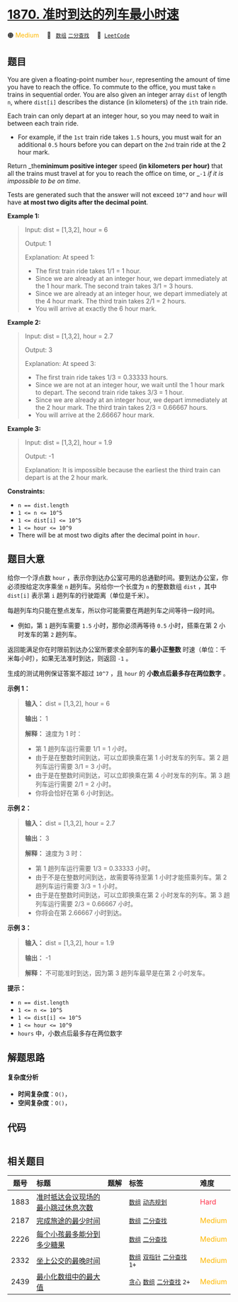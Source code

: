 # [1870. 准时到达的列车最小时速](https://leetcode.com/problems/minimum-speed-to-arrive-on-time)

🟠 <font color=#ffb800>Medium</font>&emsp; 🔖&ensp; [`数组`](/leetcode/outline/tag/array.md) [`二分查找`](/leetcode/outline/tag/binary-search.md)&emsp; 🔗&ensp;[`LeetCode`](https://leetcode.com/problems/minimum-speed-to-arrive-on-time)

## 题目

You are given a floating-point number `hour`, representing the amount of time
you have to reach the office. To commute to the office, you must take `n`
trains in sequential order. You are also given an integer array `dist` of
length `n`, where `dist[i]` describes the distance (in kilometers) of the
`ith` train ride.

Each train can only depart at an integer hour, so you may need to wait in
between each train ride.

  * For example, if the `1st` train ride takes `1.5` hours, you must wait for an additional `0.5` hours before you can depart on the `2nd` train ride at the 2 hour mark.

Return _the**minimum positive integer** speed **(in kilometers per hour)**
that all the trains must travel at for you to reach the office on time, or
_`-1` _if it is impossible to be on time_.

Tests are generated such that the answer will not exceed `10^7` and `hour` will
have **at most two digits after the decimal point**.



**Example 1:**

> Input: dist = [1,3,2], hour = 6
> 
> Output: 1
> 
> Explanation: At speed 1:
> - The first train ride takes 1/1 = 1 hour.
> - Since we are already at an integer hour, we depart immediately at the 1 hour mark. The second train takes 3/1 = 3 hours.
> - Since we are already at an integer hour, we depart immediately at the 4 hour mark. The third train takes 2/1 = 2 hours.
> - You will arrive at exactly the 6 hour mark.

**Example 2:**

> Input: dist = [1,3,2], hour = 2.7
> 
> Output: 3
> 
> Explanation: At speed 3:
> - The first train ride takes 1/3 = 0.33333 hours.
> - Since we are not at an integer hour, we wait until the 1 hour mark to depart. The second train ride takes 3/3 = 1 hour.
> - Since we are already at an integer hour, we depart immediately at the 2 hour mark. The third train takes 2/3 = 0.66667 hours.
> - You will arrive at the 2.66667 hour mark.

**Example 3:**

> Input: dist = [1,3,2], hour = 1.9
> 
> Output: -1
> 
> Explanation: It is impossible because the earliest the third train can depart is at the 2 hour mark.

**Constraints:**

  * `n == dist.length`
  * `1 <= n <= 10^5`
  * `1 <= dist[i] <= 10^5`
  * `1 <= hour <= 10^9`
  * There will be at most two digits after the decimal point in `hour`.


## 题目大意

给你一个浮点数 `hour` ，表示你到达办公室可用的总通勤时间。要到达办公室，你必须按给定次序乘坐 `n` 趟列车。另给你一个长度为 `n` 的整数数组
`dist` ，其中 `dist[i]` 表示第 `i` 趟列车的行驶距离（单位是千米）。

每趟列车均只能在整点发车，所以你可能需要在两趟列车之间等待一段时间。

  * 例如，第 `1` 趟列车需要 `1.5` 小时，那你必须再等待 `0.5` 小时，搭乘在第 2 小时发车的第 `2` 趟列车。

返回能满足你在时限前到达办公室所要求全部列车的**最小正整数** 时速（单位：千米每小时），如果无法准时到达，则返回 `-1` 。

生成的测试用例保证答案不超过 `10^7` ，且 `hour` 的 **小数点后最多存在两位数字** 。



**示例 1：**

> 
> 
> 
> 
> 
> **输入：** dist = [1,3,2], hour = 6
> 
> **输出：** 1
> 
> **解释：** 速度为 1 时：
> - 第 1 趟列车运行需要 1/1 = 1 小时。
> - 由于是在整数时间到达，可以立即换乘在第 1 小时发车的列车。第 2 趟列车运行需要 3/1 = 3 小时。
> - 由于是在整数时间到达，可以立即换乘在第 4 小时发车的列车。第 3 趟列车运行需要 2/1 = 2 小时。
> - 你将会恰好在第 6 小时到达。
> 
> 

**示例 2：**

> 
> 
> 
> 
> 
> **输入：** dist = [1,3,2], hour = 2.7
> 
> **输出：** 3
> 
> **解释：** 速度为 3 时：
> - 第 1 趟列车运行需要 1/3 = 0.33333 小时。
> - 由于不是在整数时间到达，故需要等待至第 1 小时才能搭乘列车。第 2 趟列车运行需要 3/3 = 1 小时。
> - 由于是在整数时间到达，可以立即换乘在第 2 小时发车的列车。第 3 趟列车运行需要 2/3 = 0.66667 小时。
> - 你将会在第 2.66667 小时到达。

**示例 3：**

> 
> 
> 
> 
> 
> **输入：** dist = [1,3,2], hour = 1.9
> 
> **输出：** -1
> 
> **解释：** 不可能准时到达，因为第 3 趟列车最早是在第 2 小时发车。



**提示：**

  * `n == dist.length`
  * `1 <= n <= 10^5`
  * `1 <= dist[i] <= 10^5`
  * `1 <= hour <= 10^9`
  * `hours` 中，小数点后最多存在两位数字


## 解题思路

#### 复杂度分析

- **时间复杂度**：`O()`，
- **空间复杂度**：`O()`，

## 代码

```javascript

```

## 相关题目

<!-- prettier-ignore -->
| 题号 | 标题 | 题解 | 标签 | 难度 |
| :------: | :------ | :------: | :------ | :------ |
| 1883 | [准时抵达会议现场的最小跳过休息次数](https://leetcode.com/problems/minimum-skips-to-arrive-at-meeting-on-time) |  |  [`数组`](/leetcode/outline/tag/array.md) [`动态规划`](/leetcode/outline/tag/dynamic-programming.md) | <font color=#ff334b>Hard</font> |
| 2187 | [完成旅途的最少时间](https://leetcode.com/problems/minimum-time-to-complete-trips) |  |  [`数组`](/leetcode/outline/tag/array.md) [`二分查找`](/leetcode/outline/tag/binary-search.md) | <font color=#ffb800>Medium</font> |
| 2226 | [每个小孩最多能分到多少糖果](https://leetcode.com/problems/maximum-candies-allocated-to-k-children) |  |  [`数组`](/leetcode/outline/tag/array.md) [`二分查找`](/leetcode/outline/tag/binary-search.md) | <font color=#ffb800>Medium</font> |
| 2332 | [坐上公交的最晚时间](https://leetcode.com/problems/the-latest-time-to-catch-a-bus) |  |  [`数组`](/leetcode/outline/tag/array.md) [`双指针`](/leetcode/outline/tag/two-pointers.md) [`二分查找`](/leetcode/outline/tag/binary-search.md) `1+` | <font color=#ffb800>Medium</font> |
| 2439 | [最小化数组中的最大值](https://leetcode.com/problems/minimize-maximum-of-array) |  |  [`贪心`](/leetcode/outline/tag/greedy.md) [`数组`](/leetcode/outline/tag/array.md) [`二分查找`](/leetcode/outline/tag/binary-search.md) `2+` | <font color=#ffb800>Medium</font> |

<style>
.blue {
    background-color: #096dd9;
    padding: 0.25rem 0.5rem;
    margin: 0;
    font-size: 0.85em;
    border-radius: 3px;
    color: white;
    font-weight: 500;
}
table th:first-of-type { width: 10%; }
table th:nth-of-type(2) { width: 35%; }
table th:nth-of-type(3) { width: 10%; }
table th:nth-of-type(4) { width: 35%; }
table th:nth-of-type(5) { width: 10%; }
</style>
